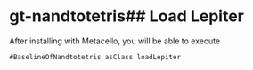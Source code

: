 # gt-nandtotetris## Load Lepiter				After installing with Metacello, you will be able to execute```#BaselineOfNandtotetris asClass loadLepiter```